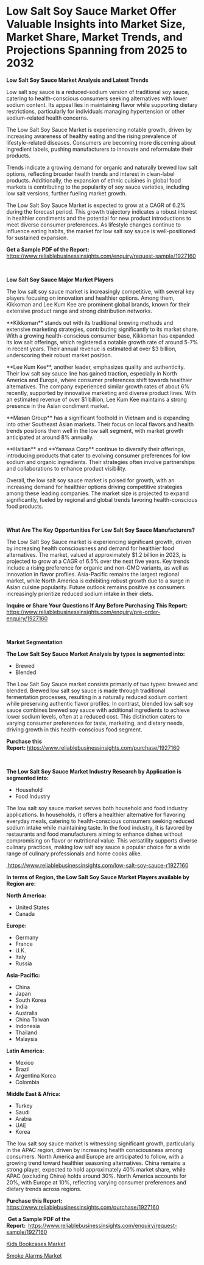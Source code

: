 <p><h1>Low Salt Soy Sauce Market Offer Valuable Insights into Market Size, Market Share, Market Trends, and Projections Spanning from 2025 to 2032</h1></p><p><strong>Low Salt Soy Sauce Market Analysis and Latest Trends</strong></p>
<p><p>Low salt soy sauce is a reduced-sodium version of traditional soy sauce, catering to health-conscious consumers seeking alternatives with lower sodium content. Its appeal lies in maintaining flavor while supporting dietary restrictions, particularly for individuals managing hypertension or other sodium-related health concerns. </p><p>The Low Salt Soy Sauce Market is experiencing notable growth, driven by increasing awareness of healthy eating and the rising prevalence of lifestyle-related diseases. Consumers are becoming more discerning about ingredient labels, pushing manufacturers to innovate and reformulate their products. </p><p>Trends indicate a growing demand for organic and naturally brewed low salt options, reflecting broader health trends and interest in clean-label products. Additionally, the expansion of ethnic cuisines in global food markets is contributing to the popularity of soy sauce varieties, including low salt versions, further fueling market growth. </p><p>The Low Salt Soy Sauce Market is expected to grow at a CAGR of 6.2% during the forecast period. This growth trajectory indicates a robust interest in healthier condiments and the potential for new product introductions to meet diverse consumer preferences. As lifestyle changes continue to influence eating habits, the market for low salt soy sauce is well-positioned for sustained expansion.</p></p>
<p><strong>Get a Sample PDF of the Report:&nbsp;</strong> <a href="https://www.reliablebusinessinsights.com/enquiry/request-sample/1927160?utm_campaign=1138&utm_medium=2&utm_source=Github&utm_content=ia&utm_term=15012025&utm_id=low-salt-soy-sauce">https://www.reliablebusinessinsights.com/enquiry/request-sample/1927160</a></p>
<p>&nbsp;</p>
<p><strong>Low Salt Soy Sauce Major Market Players</strong></p>
<p><p>The low salt soy sauce market is increasingly competitive, with several key players focusing on innovation and healthier options. Among them, Kikkoman and Lee Kum Kee are prominent global brands, known for their extensive product range and strong distribution networks.</p><p>**Kikkoman** stands out with its traditional brewing methods and extensive marketing strategies, contributing significantly to its market share. With a growing health-conscious consumer base, Kikkoman has expanded its low salt offerings, which registered a notable growth rate of around 5-7% in recent years. Their annual revenue is estimated at over $3 billion, underscoring their robust market position.</p><p>**Lee Kum Kee**, another leader, emphasizes quality and authenticity. Their low salt soy sauce line has gained traction, especially in North America and Europe, where consumer preferences shift towards healthier alternatives. The company experienced similar growth rates of about 6% recently, supported by innovative marketing and diverse product lines. With an estimated revenue of over $1 billion, Lee Kum Kee maintains a strong presence in the Asian condiment market.</p><p>**Masan Group** has a significant foothold in Vietnam and is expanding into other Southeast Asian markets. Their focus on local flavors and health trends positions them well in the low salt segment, with market growth anticipated at around 8% annually.</p><p>**Haitian** and **Yamasa Corp** continue to diversify their offerings, introducing products that cater to evolving consumer preferences for low sodium and organic ingredients. Their strategies often involve partnerships and collaborations to enhance product visibility.</p><p>Overall, the low salt soy sauce market is poised for growth, with an increasing demand for healthier options driving competitive strategies among these leading companies. The market size is projected to expand significantly, fueled by regional and global trends favoring health-conscious food products.</p></p>
<p>&nbsp;</p>
<p><strong>What Are The Key Opportunities For Low Salt Soy Sauce Manufacturers?</strong></p>
<p><p>The Low Salt Soy Sauce market is experiencing significant growth, driven by increasing health consciousness and demand for healthier food alternatives. The market, valued at approximately $1.2 billion in 2023, is projected to grow at a CAGR of 6.5% over the next five years. Key trends include a rising preference for organic and non-GMO variants, as well as innovation in flavor profiles. Asia-Pacific remains the largest regional market, while North America is exhibiting robust growth due to a surge in Asian cuisine popularity. Future outlook remains positive as consumers increasingly prioritize reduced sodium intake in their diets.</p></p>
<p><strong>Inquire or Share Your Questions If Any Before Purchasing This Report:</strong> <a href="https://www.reliablebusinessinsights.com/enquiry/pre-order-enquiry/1927160?utm_campaign=1138&utm_medium=2&utm_source=Github&utm_content=ia&utm_term=15012025&utm_id=low-salt-soy-sauce">https://www.reliablebusinessinsights.com/enquiry/pre-order-enquiry/1927160</a></p>
<p>&nbsp;</p>
<p><strong>Market Segmentation</strong></p>
<p><strong>The Low Salt Soy Sauce Market Analysis by types is segmented into:</strong></p>
<p><ul><li>Brewed</li><li>Blended</li></ul></p>
<p><p>The Low Salt Soy Sauce market consists primarily of two types: brewed and blended. Brewed low salt soy sauce is made through traditional fermentation processes, resulting in a naturally reduced sodium content while preserving authentic flavor profiles. In contrast, blended low salt soy sauce combines brewed soy sauce with additional ingredients to achieve lower sodium levels, often at a reduced cost. This distinction caters to varying consumer preferences for taste, marketing, and dietary needs, driving growth in this health-conscious food segment.</p></p>
<p><strong>Purchase this Report:&nbsp;</strong><a href="https://www.reliablebusinessinsights.com/purchase/1927160?utm_campaign=1138&utm_medium=2&utm_source=Github&utm_content=ia&utm_term=15012025&utm_id=low-salt-soy-sauce">https://www.reliablebusinessinsights.com/purchase/1927160</a></p>
<p>&nbsp;</p>
<p><strong>The Low Salt Soy Sauce Market Industry Research by Application is segmented into:</strong></p>
<p><ul><li>Household</li><li>Food Industry</li></ul></p>
<p><p>The low salt soy sauce market serves both household and food industry applications. In households, it offers a healthier alternative for flavoring everyday meals, catering to health-conscious consumers seeking reduced sodium intake while maintaining taste. In the food industry, it is favored by restaurants and food manufacturers aiming to enhance dishes without compromising on flavor or nutritional value. This versatility supports diverse culinary practices, making low salt soy sauce a popular choice for a wide range of culinary professionals and home cooks alike.</p></p>
<p><a href="https://www.reliablebusinessinsights.com/low-salt-soy-sauce-r1927160?utm_campaign=1138&utm_medium=2&utm_source=Github&utm_content=ia&utm_term=15012025&utm_id=low-salt-soy-sauce">&nbsp;https://www.reliablebusinessinsights.com/low-salt-soy-sauce-r1927160</a></p>
<p><strong>In terms of Region, the Low Salt Soy Sauce Market Players available by Region are:</strong></p>
<p>
    <p> <strong> North America: </strong>
        <ul>
            <li>United States</li>
            <li>Canada</li>
        </ul>
        </p> 
    <p> <strong> Europe: </strong>
        <ul>
            <li>Germany</li>
            <li>France</li>
            <li>U.K.</li>
            <li>Italy</li>
            <li>Russia</li>
        </ul>
        </p> 
    <p> <strong> Asia-Pacific: </strong>
        <ul>
            <li>China</li>
            <li>Japan</li>
            <li>South Korea</li>
            <li>India</li>
            <li>Australia</li>
            <li>China Taiwan</li>
            <li>Indonesia</li>
            <li>Thailand</li>
            <li>Malaysia</li>
        </ul>
        </p> 
    <p> <strong> Latin America: </strong>
        <ul>
            <li>Mexico</li>
            <li>Brazil</li>
            <li>Argentina Korea</li>
            <li>Colombia</li>
        </ul>
        </p> 
    <p> <strong> Middle East & Africa: </strong>
        <ul>
            <li>Turkey</li>
            <li>Saudi</li>
            <li>Arabia</li>
            <li>UAE</li>
            <li>Korea</li>
        </ul>
    </p>
    </p>
<p><p>The low salt soy sauce market is witnessing significant growth, particularly in the APAC region, driven by increasing health consciousness among consumers. North America and Europe are anticipated to follow, with a growing trend toward healthier seasoning alternatives. China remains a strong player, expected to hold approximately 40% market share, while APAC (excluding China) holds around 30%. North America accounts for 20%, with Europe at 10%, reflecting varying consumer preferences and dietary trends across regions.</p></p>
<p><strong>Purchase this Report: </strong><a href="https://www.reliablebusinessinsights.com/purchase/1927160?utm_campaign=1138&utm_medium=2&utm_source=Github&utm_content=ia&utm_term=15012025&utm_id=low-salt-soy-sauce">https://www.reliablebusinessinsights.com/purchase/1927160</a></p>
<p>&nbsp;<strong>Get a Sample PDF of the Report:&nbsp;&nbsp;</strong><a href="https://www.reliablebusinessinsights.com/enquiry/request-sample/1927160?utm_campaign=1138&utm_medium=2&utm_source=Github&utm_content=ia&utm_term=15012025&utm_id=low-salt-soy-sauce">https://www.reliablebusinessinsights.com/enquiry/request-sample/1927160</a></p>
<p><strong></strong></p>
<p><p><a href="https://github.com/raffadongraffadong/Market-Research-Report-List-1/blob/main/kids-bookcases-market.md?utm_campaign=1138&utm_medium=2&utm_source=Github&utm_content=ia&utm_term=15012025&utm_id=low-salt-soy-sauce">Kids Bookcases Market</a></p><p><a href="https://github.com/dolorespeddico90/Market-Research-Report-List-1/blob/main/smoke-alarms-market.md?utm_campaign=1138&utm_medium=2&utm_source=Github&utm_content=ia&utm_term=15012025&utm_id=low-salt-soy-sauce">Smoke Alarms Market</a></p></p>